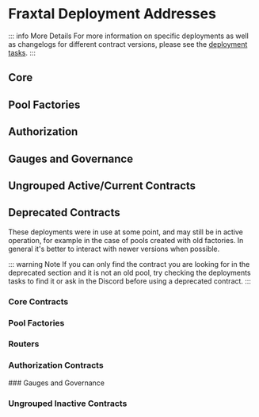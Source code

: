 

# Fraxtal Deployment Addresses

::: info More Details
For more information on specific deployments as well as changelogs for different contract versions, please see the [deployment tasks](https://github.com/balancer/balancer-deployments/tree/master/v2/tasks).
:::

## Core
<DeploymentAddresses chain="fraxtal" :active="true" group="core" />

## Pool Factories
<DeploymentAddresses chain="fraxtal" :active="true" group="poolfactory" />

## Authorization
<DeploymentAddresses chain="fraxtal" :active="true" group="authorizations" />


## Gauges and Governance
<DeploymentAddresses chain="fraxtal" :active="true" group="gaugesgovernance" />

## Ungrouped Active/Current Contracts
<DeploymentAddresses chain="fraxtal" :active="true" group="ungrouped" />


## Deprecated Contracts

These deployments were in use at some point, and may still be in active operation, for example in the case of pools created with old factories. In general it's better to interact with newer versions when possible.

::: warning Note
If you can only find the contract you are looking for in the deprecated section and it is not an old pool, try checking the deployments tasks to find it or ask in the Discord before using a deprecated contract.
:::

### Core Contracts
<DeploymentAddresses chain="fraxtal" :active="false" group="core" />

### Pool Factories
<DeploymentAddresses chain="fraxtal" :active="false" group="poolfactory" />

### Routers
<DeploymentAddresses chain="fraxtal" :active="false" group="routers" />

### Authorization Contracts

<DeploymentAddresses chain="fraxtal" :active="false" group="authorizations" />
### Gauges and Governance
<DeploymentAddresses chain="fraxtal" :active="false" group="gaugesgovernance" />

### Ungrouped Inactive Contracts
<DeploymentAddresses chain="fraxtal" :active="false" group="ungrouped" />

